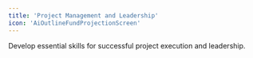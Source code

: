 ```yaml
---
title: 'Project Management and Leadership'
icon: 'AiOutlineFundProjectionScreen'
---
```


Develop essential skills for successful project execution and leadership.
